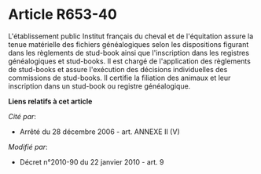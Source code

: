 # Article R653-40

L'établissement public Institut français du cheval et de l'équitation assure la tenue matérielle des fichiers généalogiques
selon les dispositions figurant dans les règlements de stud-book ainsi que l'inscription dans les registres généalogiques et
stud-books. Il est chargé de l'application des règlements de stud-books et assure l'exécution des décisions individuelles des
commissions de stud-books. Il certifie la filiation des animaux et leur inscription dans un stud-book ou registre
généalogique.

**Liens relatifs à cet article**

_Cité par_:

  - Arrêté du 28 décembre 2006 - art. ANNEXE II (V)

_Modifié par_:

  - Décret n°2010-90 du 22 janvier 2010 - art. 9
